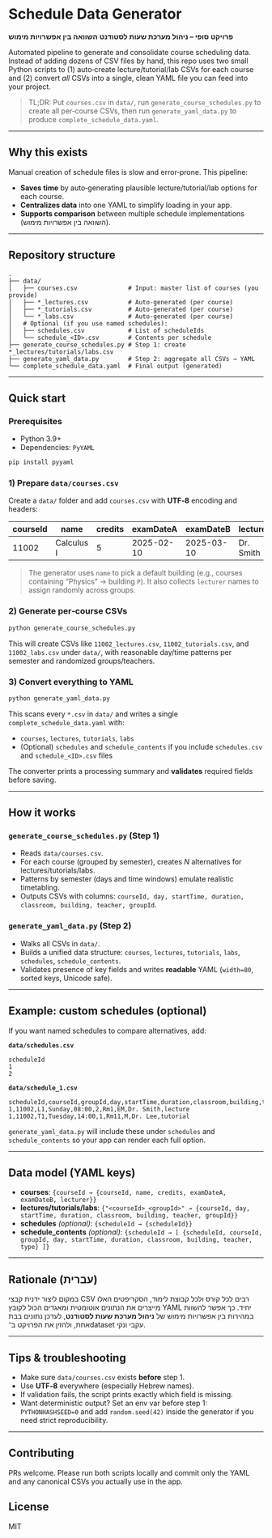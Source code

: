 # Schedule Data Generator

**פרויקט סופי – ניהול מערכת שעות לסטודנט**
**השוואה בין אפשרויות מימוש**

Automated pipeline to generate and consolidate course scheduling data. Instead of adding dozens of CSV files by hand, this repo uses two small Python scripts to (1) auto‑create lecture/tutorial/lab CSVs for each course and (2) convert *all* CSVs into a single, clean YAML file you can feed into your project.

> TL;DR: Put `courses.csv` in `data/`, run `generate_course_schedules.py` to create all per‑course CSVs, then run `generate_yaml_data.py` to produce `complete_schedule_data.yaml`.

---

## Why this exists

Manual creation of schedule files is slow and error‑prone. This pipeline:

* **Saves time** by auto‑generating plausible lecture/tutorial/lab options for each course.
* **Centralizes data** into one YAML to simplify loading in your app.
* **Supports comparison** between multiple schedule implementations (השוואה בין אפשרויות מימוש).

---

## Repository structure

```plaintext
.
├── data/
│   ├── courses.csv              # Input: master list of courses (you provide)
│   ├── *_lectures.csv           # Auto-generated (per course)
│   ├── *_tutorials.csv          # Auto-generated (per course)
│   └── *_labs.csv               # Auto-generated (per course)
│   # Optional (if you use named schedules):
│   ├── schedules.csv            # List of scheduleIds
│   └── schedule_<ID>.csv        # Contents per schedule
├── generate_course_schedules.py # Step 1: create *_lectures/tutorials/labs.csv
├── generate_yaml_data.py        # Step 2: aggregate all CSVs → YAML
└── complete_schedule_data.yaml  # Final output (generated)
```

---

## Quick start

### Prerequisites

* Python 3.9+
* Dependencies: `PyYAML`

```bash
pip install pyyaml
```

### 1) Prepare `data/courses.csv`

Create a `data/` folder and add `courses.csv` with **UTF‑8** encoding and headers:

| courseId | name       | credits | examDateA  | examDateB  | lecturer  |
| -------- | ---------- | ------- | ---------- | ---------- | --------- |
| 11002    | Calculus I | 5       | 2025-02-10 | 2025-03-10 | Dr. Smith |

> The generator uses `name` to pick a default building (e.g., courses containing “Physics” → building `P`). It also collects `lecturer` names to assign randomly across groups.

### 2) Generate per‑course CSVs

```bash
python generate_course_schedules.py
```

This will create CSVs like `11002_lectures.csv`, `11002_tutorials.csv`, and `11002_labs.csv` under `data/`, with reasonable day/time patterns per semester and randomized groups/teachers.

### 3) Convert everything to YAML

```bash
python generate_yaml_data.py
```

This scans every `*.csv` in `data/` and writes a single `complete_schedule_data.yaml` with:

* `courses`, `lectures`, `tutorials`, `labs`
* (Optional) `schedules` and `schedule_contents` if you include `schedules.csv` and `schedule_<ID>.csv` files

The converter prints a processing summary and **validates** required fields before saving.

---

## How it works

### `generate_course_schedules.py` (Step 1)

* Reads `data/courses.csv`.
* For each course (grouped by semester), creates *N* alternatives for lectures/tutorials/labs.
* Patterns by semester (days and time windows) emulate realistic timetabling.
* Outputs CSVs with columns: `courseId, day, startTime, duration, classroom, building, teacher, groupId`.

### `generate_yaml_data.py` (Step 2)

* Walks all CSVs in `data/`.
* Builds a unified data structure: `courses`, `lectures`, `tutorials`, `labs`, `schedules`, `schedule_contents`.
* Validates presence of key fields and writes **readable** YAML (`width=80`, sorted keys, Unicode safe).

---

## Example: custom schedules (optional)

If you want named schedules to compare alternatives, add:

**`data/schedules.csv`**

```csv
scheduleId
1
2
```

**`data/schedule_1.csv`**

```csv
scheduleId,courseId,groupId,day,startTime,duration,classroom,building,teacher,type
1,11002,L1,Sunday,08:00,2,Rm1,EM,Dr. Smith,lecture
1,11002,T1,Tuesday,14:00,1,Rm11,M,Dr. Lee,tutorial
```

`generate_yaml_data.py` will include these under `schedules` and `schedule_contents` so your app can render each full option.

---

## Data model (YAML keys)

* **courses**: `{courseId → {courseId, name, credits, examDateA, examDateB, lecturer}}`
* **lectures/tutorials/labs**: `{"<courseId>_<groupId>" → {courseId, day, startTime, duration, classroom, building, teacher, groupId}}`
* **schedules** *(optional)*: `{scheduleId → {scheduleId}}`
* **schedule\_contents** *(optional)*: `{scheduleId → [ {scheduleId, courseId, groupId, day, startTime, duration, classroom, building, teacher, type} ]}`

---

## Rationale (עברית)

במקום ליצור ידנית קבצי CSV רבים לכל קורס ולכל קבוצת לימוד, הסקריפטים האלו מייצרים את הנתונים אוטומטית ומאגדים הכול לקובץ YAML יחיד. כך אפשר להשוות במהירות בין אפשרויות מימוש של **ניהול מערכת שעות לסטודנט**, לעדכן נתונים בבת אחת, ולהזין את הפרויקט ב־dataset עקבי ונקי.

---

## Tips & troubleshooting

* Make sure `data/courses.csv` exists **before** step 1.
* Use **UTF‑8** everywhere (especially Hebrew names).
* If validation fails, the script prints exactly which field is missing.
* Want deterministic output? Set an env var before step 1: `PYTHONHASHSEED=0` and add `random.seed(42)` inside the generator if you need strict reproducibility.

---

## Contributing

PRs welcome. Please run both scripts locally and commit only the YAML and any canonical CSVs you actually use in the app.

## License

MIT
